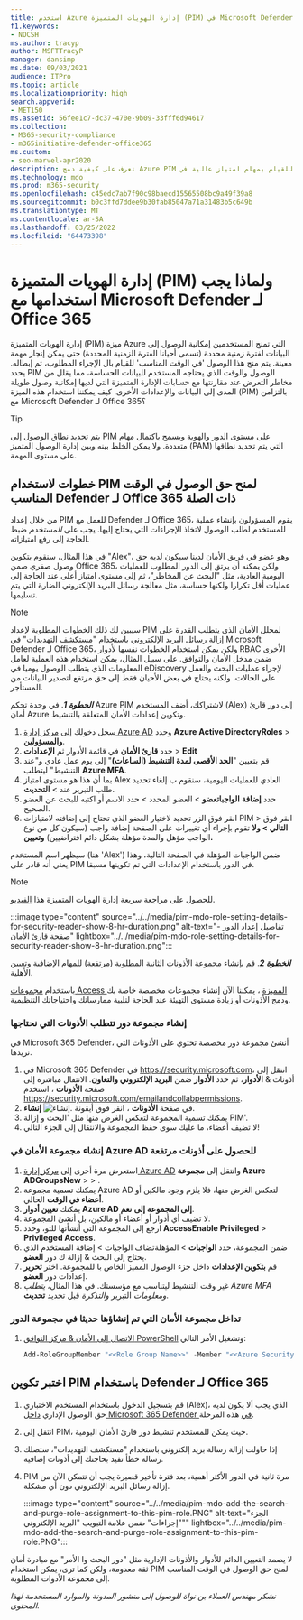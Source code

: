 ```yaml
---
title: استخدم Azure إدارة الهويات المتميزة (PIM) في Microsoft Defender لـ Office 365 للحد من وصول المسؤول إلى أدوات الأمان عبر الإنترنت.
f1.keywords:
- NOCSH
ms.author: tracyp
author: MSFTTracyP
manager: dansimp
ms.date: 09/03/2021
audience: ITPro
ms.topic: article
ms.localizationpriority: high
search.appverid:
- MET150
ms.assetid: 56fee1c7-dc37-470e-9b09-33fff6d94617
ms.collection:
- M365-security-compliance
- m365initiative-defender-office365
ms.custom:
- seo-marvel-apr2020
description: تعرف على كيفية دمج Azure PIM من أجل منح المستخدمين حق الوصول المحدود في الوقت المناسب للقيام بمهام امتياز عالية في Microsoft Defender لـ Office 365، مما يقلل من المخاطر على بياناتك.
ms.technology: mdo
ms.prod: m365-security
ms.openlocfilehash: c45edc7ab7f90c98baecd15565508bc9a49f39a8
ms.sourcegitcommit: b0c3ffd7ddee9b30fab85047a71a31483b5c649b
ms.translationtype: MT
ms.contentlocale: ar-SA
ms.lasthandoff: 03/25/2022
ms.locfileid: "64473398"
---
```

<!--A-->
# <a name="privileged-identity-management-pim-and-why-to-use-it-with-microsoft-defender-for-office-365"></a>إدارة الهويات المتميزة (PIM) ولماذا يجب استخدامها مع Microsoft Defender لـ Office 365

إدارة الهويات المتميزة (PIM) ميزة Azure التي تمنح المستخدمين إمكانية الوصول إلى البيانات لفترة زمنية محددة (تسمى أحيانا الفترة الزمنية المحددة) حتى يمكن إنجاز مهمة معينة. يتم منح هذا الوصول 'في الوقت المناسب' للقيام بال الإجراء المطلوب، ثم إبطاله. يحدد PIM الوصول والوقت الذي يحتاجه المستخدم للبيانات الحساسة، مما يقلل من مخاطر التعرض عند مقارنتها مع حسابات الإدارة المتميزة التي لديها إمكانية وصول طويلة المدى إلى البيانات والإعدادات الأخرى. كيف يمكننا استخدام هذه الميزة (PIM) بالتزامن مع Microsoft Defender لـ Office 365؟

> [!TIP]
> يتم تحديد نطاق الوصول إلى PIM على مستوى الدور والهوية ويسمح باكتمال مهام متعددة. ولا يمكن الخلط بينه وبين إدارة الوصول المتميز (PAM) التي يتم تحديد نطاقها على مستوى المهمة.

## <a name="steps-to-use-pim-to-grant-just-in-time-access-to-defender-for-office-365-related-tasks"></a>خطوات لاستخدام PIM لمنح حق الوصول في الوقت المناسب Defender لـ Office 365 ذات الصلة

من خلال إعداد PIM للعمل مع Defender لـ Office 365، يقوم المسؤولون بإنشاء عملية للمستخدم لطلب الوصول لاتخاذ الإجراءات التي يحتاج إليها. يجب على *المستخدم* ضبط الحاجة إلى رفع امتيازاته.

في هذا المثال، سنقوم بتكوين "Alex"، وهو عضو في فريق الأمان لدينا سيكون لديه حق وصول صفري ضمن Office 365، ولكن يمكنه أن يرتق إلى الدور المطلوب للعمليات اليومية العادية، مثل "البحث عن المخاطر"، ثم إلى مستوى [](threat-hunting-in-threat-explorer.md) امتياز أعلى عند الحاجة إلى عمليات أقل تكرارا ولكنها حساسة، مثل معالجة رسائل البريد الإلكتروني الضارة التي يتم [](remediate-malicious-email-delivered-office-365.md) تسليمها.

> [!NOTE]
> سيبين لك ذلك الخطوات المطلوبة لإعداد PIM لمحلل الأمان الذي يتطلب القدرة على إزالة رسائل البريد الإلكتروني باستخدام "مستكشف التهديدات" في Microsoft Defender لـ Office 365، ولكن يمكن استخدام الخطوات نفسها لأدوار RBAC الأخرى ضمن مدخل الأمان والتوافق. على سبيل المثال، يمكن استخدام هذه العملية لعامل المعلومات الذي يتطلب الوصول يوميا في eDiscovery لإجراء عمليات البحث والعمل على الحالات، ولكنه يحتاج في بعض الأحيان فقط إلى حق مرتفع لتصدير البيانات من المستأجر.

***الخطوة 1***. في وحدة تحكم Azure PIM لاشتراكك، أضف المستخدم (Alex) إلى دور قارئ أمان Azure وتكوين إعدادات الأمان المتعلقة بالتنشيط.

1. سجل دخولك إلى [مركز إدارة Azure AD](https://aad.portal.azure.com/) وحدد **Azure Active DirectoryRoles** >  **والمسؤولين**.
2. حدد **قارئ الأمان** في قائمة الأدوار ثم **الإعدادات** >  **Edit**
3. قم بتعيين "**الحد الأقصى لمدة التنشيط (الساعات)**" إلى يوم عمل عادي و"عند التنشيط" ليتطلب **Azure MFA**.
4. بما أن هذا هو مستوى امتياز Alex العادي للعمليات اليومية، سنقوم ب إلغاء تحديد طلب التبرير عند > **التحديث**.
5. حدد **إضافة** **الواجباتعضو** >  العضو المحدد > حدد الاسم أو اكتبه للبحث عن العضو الصحيح.
6. انقر فوق  الزر تحديد لاختيار العضو الذي تحتاج إلى إضافته لامتيازات PIM > انقر فوق **التالي > ولا** تقوم بإجراء أي تغييرات على الصفحة إضافة واجب (سيكون كل من نوع الواجب مؤهل والمدة  مؤهلة بشكل دائم افتراضيين)  **وتعيين.**

سيظهر اسم المستخدم (هنا 'Alex') ضمن الواجبات المؤهلة في الصفحة التالية، وهذا يعني أنه قادر على PIM في الدور باستخدام الإعدادات التي تم تكوينها مسبقا.

> [!NOTE]
> للحصول على مراجعة سريعة إدارة الهويات المتميزة هذا [الفيديو](https://www.youtube.com/watch?v=VQMAg0sa_lE).

:::image type="content" source="../../media/pim-mdo-role-setting-details-for-security-reader-show-8-hr-duration.png" alt-text="تفاصيل إعداد الدور - صفحة قارئ الأمان" lightbox="../../media/pim-mdo-role-setting-details-for-security-reader-show-8-hr-duration.png":::

***الخطوة 2***. قم بإنشاء مجموعة الأذونات الثانية المطلوبة (مرتفعة) للمهام الإضافية وتعيين الأهلية.

باستخدام [مجموعات Access المميزة](/azure/active-directory/privileged-identity-management/groups-features) ، يمكننا الآن إنشاء مجموعات مخصصة خاصة بك ودمج الأذونات أو زيادة مستوى التهيئة عند الحاجة لتلبية ممارساتك واحتياجاتك التنظيمية.

### <a name="create-a-role-group-requiring-the-permissions-we-need"></a>إنشاء مجموعة دور تتطلب الأذونات التي نحتاجها

في Microsoft 365 Defender، أنشئ مجموعة دور مخصصة تحتوي على الأذونات التي نريدها.

1. في Microsoft 365 Defender في <https://security.microsoft.com>، انتقل إلى أذونات & **الأدوار**، ثم حدد **الأدوار** ضمن **البريد الإلكتروني والتعاون**. الانتقال مباشرة إلى صفحة **الأذونات** ، استخدم <https://security.microsoft.com/emailandcollabpermissions>.
2. في صفحة **الأذونات** ، انقر فوق أيقونة ![إنشاء.](../../media/m365-cc-sc-create-icon.png) **إنشاء**.
3. يمكنك تسمية المجموعة لتعكس الغرض منها مثل 'البحث و إزالة PIM'.
4. لا تضيف أعضاء، ما عليك سوى حفظ المجموعة والانتقال إلى الجزء التالي!

### <a name="create-the-security-group-in-azure-ad-for-elevated-permissions"></a>إنشاء مجموعة الأمان في Azure AD للحصول على أذونات مرتفعة

1. استعرض مرة أخرى إلى [مركز إدارة Azure AD](https://aad.portal.azure.com/) وانتقل إلى **مجموعة Azure ADGroupsNew** >  > .
2. يمكنك تسمية مجموعة Azure AD لتعكس الغرض منها، فلا يلزم وجود مالكين أو **أعضاء في الوقت** الحالي.
3. يمكنك **تعيين أدوار Azure AD إلى المجموعة إلى** **نعم**.
4. لا تضيف أي أدوار أو أعضاء أو مالكين، بل أنشئ المجموعة.
5. ارجع إلى المجموعة التي أنشأتها للتو، وحدد **AccessEnable Privileged** >  **Privileged Access**.
6. ضمن المجموعة، حدد **الواجبات** >  المؤهلةتضاف الواجبات > إضافة المستخدم الذي يحتاج إلى البحث & إزالة ك دور **العضو**.
7. قم **بتكوين الإعدادات** داخل جزء الوصول المميز الخاص با للمجموعة. اختر **تحرير** إعدادات دور **العضو**.
8. غير وقت التنشيط ليتناسب مع مؤسستك. في هذا المثال، *يتطلب Azure MFA* *ومعلومات* التبرير *والتذكرة* قبل تحديد **تحديث**.

### <a name="nest-the-newly-created-security-group-into-the-role-group"></a>تداخل مجموعة الأمان التي تم إنشاؤها حديثا في مجموعة الدور

1. [الاتصال إلى الأمان & مركز التوافق PowerShell](/powershell/exchange/connect-to-scc-powershell) وتشغيل الأمر التالي:

   ```powershell
   Add-RoleGroupMember "<<Role Group Name>>" -Member "<<Azure Security Group>>"`
   ```

## <a name="test-your-configuration-of-pim-with-defender-for-office-365"></a>اختبر تكوين PIM باستخدام Defender لـ Office 365

1. قم بتسجيل الدخول باستخدام المستخدم الاختباري (Alex)، الذي يجب ألا يكون لديه حق الوصول الإداري [داخل Microsoft 365 Defender في](/microsoft-365/security/defender/overview-security-center) هذه المرحلة.
2. انتقل إلى PIM، حيث يمكن للمستخدم تنشيط دور قارئ الأمان اليومية.
3. إذا حاولت إزالة رسالة بريد إلكتروني باستخدام "مستكشف التهديدات"، ستصلك رسالة خطأ تفيد بحاجتك إلى أذونات إضافية.
4. PIM مرة ثانية في الدور الأكثر أهمية، بعد فترة تأخير قصيرة يجب أن تتمكن الآن من إزالة رسائل البريد الإلكتروني دون أي مشكلة.

   :::image type="content" source="../../media/pim-mdo-add-the-search-and-purge-role-assignment-to-this-pim-role.PNG" alt-text="الجزء &quot;إجراءات&quot; ضمن علامة التبويب &quot;البريد الإلكتروني&quot;" lightbox="../../media/pim-mdo-add-the-search-and-purge-role-assignment-to-this-pim-role.PNG":::

لا يصمد التعيين الدائم للأدوار والأذونات الإدارية مثل "دور البحث وا الأمر" مع مبادرة أمان ثقة معدومة، ولكن كما ترى، يمكن استخدام PIM لمنح حق الوصول في الوقت المناسب إلى مجموعة الأدوات المطلوبة.

*نشكر مهندس العملاء بن نواة للوصول إلى منشور المدونة والموارد المستخدمة لهذا المحتوى.*

<!--A-->